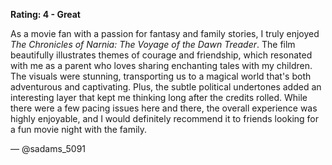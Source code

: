 **Rating: 4 - Great**

As a movie fan with a passion for fantasy and family stories, I truly enjoyed *The Chronicles of Narnia: The Voyage of the Dawn Treader*. The film beautifully illustrates themes of courage and friendship, which resonated with me as a parent who loves sharing enchanting tales with my children. The visuals were stunning, transporting us to a magical world that's both adventurous and captivating. Plus, the subtle political undertones added an interesting layer that kept me thinking long after the credits rolled. While there were a few pacing issues here and there, the overall experience was highly enjoyable, and I would definitely recommend it to friends looking for a fun movie night with the family.  

— @sadams_5091